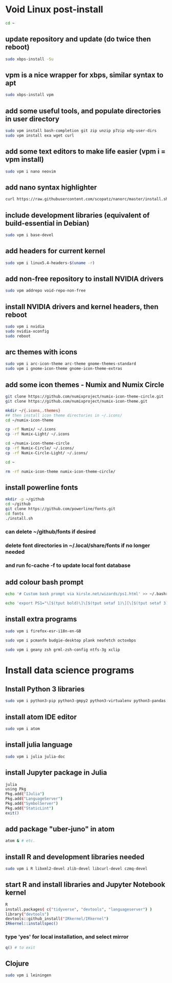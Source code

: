 # Void Linux post-install
```sh
cd ~
```
## update repository and update (do twice then reboot)
```sh
sudo xbps-install -Su
```
## vpm is a nice wrapper for xbps, similar syntax to apt
```sh
sudo xbps-install vpm
```
## add some useful tools, and populate directories in user directory 
```sh
sudo vpm install bash-completion git zip unzip p7zip xdg-user-dirs
sudo vpm install exa wget curl
```
## add some text editors to make life easier (vpm i = vpm install)
```sh
sudo vpm i nano neovim
```
## add nano syntax highlighter
```sh
curl https://raw.githubusercontent.com/scopatz/nanorc/master/install.sh | sh
```
## include development libraries (equivalent of build-essential in Debian)
```sh
sudo vpm i base-devel
```
## add headers for current kernel
```sh
sudo vpm i linux5.4-headers-$(uname -r)
```
## add non-free repository to install NVIDIA drivers
```sh
sudo vpm addrepo void-repo-non-free 
```
## install NVIDIA drivers and kernel headers, then reboot
```sh
sudo vpm i nvidia
sudo nvidia-xconfig
sudo reboot
```
## arc themes with icons
```sh
sudo vpm i arc-icon-theme arc-theme gnome-themes-standard
sudo vpm i gnome-icon-theme gnome-icon-theme-extras
```
## add some icon themes - Numix and Numix Circle
```sh
git clone https://github.com/numixproject/numix-icon-theme-circle.git
git clone https://github.com/numixproject/numix-icon-theme.git

mkdir ~/{.icons,.themes}
## then install icon theme directories in ~/.icons/
cd ~/numix-icon-theme

cp -rf Numix/ ~/.icons
cp -rf Numix-Light/ ~/.icons

cd ~/numix-icon-theme-circle
cp -rf Numix-Circle/ ~/.icons/
cp -rf Numix-Circle-Light/ ~/.icons/

cd ~

rm -rf numix-icon-theme numix-icon-theme-circle/
```
## install powerline fonts
```sh
mkdir -p ~/github
cd ~/github
git clone https://github.com/powerline/fonts.git
cd fonts
./install.sh
```
### can delete ~/github/fonts if desired
### delete font directories in ~/.local/share/fonts if no longer needed
### and run fc-cache -f to update local font database

## add colour bash prompt
```sh
echo '# Custom bash prompt via kirsle.net/wizards/ps1.html' >> ~/.bashrc

echo 'export PS1="\[$(tput bold)\]\[$(tput setaf 1)\][\[$(tput setaf 3)\]\u\[$(tput setaf 2)\]@\[$(tput setaf 4)\]\h \[$(tput setaf 5)\]\w\[$(tput setaf 1)\]]\[$(tput setaf 7)\]\\$ \[$(tput sgr0)\]"' >> ~/.bashrc
```
## install extra programs
```sh
sudo vpm i firefox-esr-i18n-en-GB 

sudo vpm i pcmanfm budgie-desktop plank neofetch octoxbps

sudo vpm i geany zsh grml-zsh-config ntfs-3g xclip
```
# Install data science programs

## Install Python 3 libraries
```sh
sudo vpm i python3-pip python3-gmpy2 python3-virtualenv python3-pandas python3-scikit-learn python3-matplotlib python3-jupyter
```
## install atom IDE editor
```sh
sudo vpm i atom
```
## install julia language
```sh
sudo vpm i julia julia-doc
```
## install Jupyter package in Julia
```sh
julia
using Pkg
Pkg.add("IJulia")
Pkg.add("LanguageServer")
Pkg.add("SymbolServer")
Pkg.add("StaticLint")
exit()
```
## add package "uber-juno" in atom
```sh
atom & # etc.
```
## install R and development libraries needed
```sh
sudo vpm i R libxml2-devel zlib-devel libcurl-devel czmq-devel
```
## start R and install libraries and Jupyter Notebook kernel
```sh
R
install.packages( c("tidyverse", "devtools", "languageserver") )
library("devtools")
devtools::github_install("IRkernel/IRkernel")
IRkernel::installspec()
```
### type 'yes' for local installation, and select mirror
```sh
q() # to exit
```
## Clojure
```sh
sudo vpm i leiningen
```
